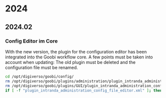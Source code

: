 # 2024

## 2024.02

### Config Editor im Core
With the new version, the plugin for the configuration editor has been integrated into the Goobi workflow core. A few points must be taken into account when updating: The old plugin must be deleted and the configuration file must be renamed.

```bash
cd /opt/digiverso/goobi/config/
rm /opt/digiverso/goobi/plugins/administration/plugin_intranda_administration_config_file_editor.jar
rm /opt/digiverso/goobi/plugins/GUI/plugin_intranda_administration_config_file_editor-GUI.jar
if [ -f "plugin_intranda_administration_config_file_editor.xml" ]; then mv plugin_intranda_administration_config_file_editor.xml goobi_configeditor.xml; else if [ ! -f "goobi_configeditor.xml" ]; then wget https://github.com/intranda/goobi-workflow/blob/master/Goobi/install/config/goobi_configeditor.xml; fi; fi
```

